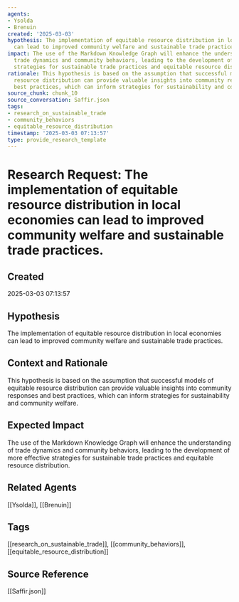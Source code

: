```yaml
---
agents:
- Ysolda
- Brenuin
created: '2025-03-03'
hypothesis: The implementation of equitable resource distribution in local economies
  can lead to improved community welfare and sustainable trade practices.
impact: The use of the Markdown Knowledge Graph will enhance the understanding of
  trade dynamics and community behaviors, leading to the development of more effective
  strategies for sustainable trade practices and equitable resource distribution.
rationale: This hypothesis is based on the assumption that successful models of equitable
  resource distribution can provide valuable insights into community responses and
  best practices, which can inform strategies for sustainability and community welfare.
source_chunk: chunk_10
source_conversation: Saffir.json
tags:
- research_on_sustainable_trade
- community_behaviors
- equitable_resource_distribution
timestamp: '2025-03-03 07:13:57'
type: provide_research_template
---
```


# Research Request: The implementation of equitable resource distribution in local economies can lead to improved community welfare and sustainable trade practices.

## Created
2025-03-03 07:13:57

## Hypothesis
The implementation of equitable resource distribution in local economies can lead to improved community welfare and sustainable trade practices.

## Context and Rationale
This hypothesis is based on the assumption that successful models of equitable resource distribution can provide valuable insights into community responses and best practices, which can inform strategies for sustainability and community welfare.

## Expected Impact
The use of the Markdown Knowledge Graph will enhance the understanding of trade dynamics and community behaviors, leading to the development of more effective strategies for sustainable trade practices and equitable resource distribution.

## Related Agents
[[Ysolda]], [[Brenuin]]

## Tags
[[research_on_sustainable_trade]], [[community_behaviors]], [[equitable_resource_distribution]]

## Source Reference
[[Saffir.json]]
